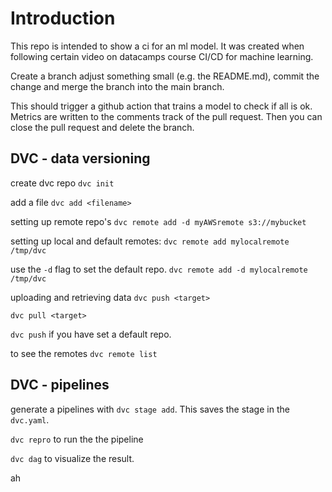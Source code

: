 # Introduction

This repo is intended to show a ci for an ml model. It was created when following certain video on datacamps course CI/CD for machine learning.

Create a branch adjust something small (e.g. the README.md), commit the change and merge the branch into the main branch. 

This should trigger a github action that trains a model to check if all is ok. Metrics are written to the comments track of the pull request. Then you can close the pull request and delete the branch.

## DVC - data versioning

create dvc repo
`dvc init`

add a file 
`dvc add <filename>`

setting up remote repo's 
`dvc remote add -d myAWSremote s3://mybucket`

setting up local and default remotes:
`dvc remote add mylocalremote /tmp/dvc`

use the `-d` flag to set the default repo.
`dvc remote add -d mylocalremote /tmp/dvc`

uploading and retrieving data
`dvc push <target>`

`dvc pull <target>`

`dvc push` if you have set a default repo. 

to see the remotes
`dvc remote list`

## DVC - pipelines

generate a pipelines with `dvc stage add`. This saves the stage in the `dvc.yaml`. 

`dvc repro` to run the the pipeline

`dvc dag` to visualize the result.

ah
